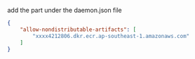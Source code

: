 add the part under the daemon.json file

```json
{
    "allow-nondistributable-artifacts": [
        "xxxx4212806.dkr.ecr.ap-southeast-1.amazonaws.com"
    ]
}

```
